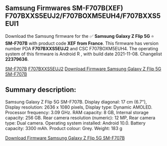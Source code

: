 <h2>Samsung Firmwares SM-F707B(XEF) F707BXXS5EUJ2/F707BOXM5EUH4/F707BXXS5EUI1</h2>
Download the Samsung firmware for the ✅ <strong>Samsung Galaxy Z Flip 5G </strong> ⭐ <strong>SM-F707B</strong> with product code <strong>XEF</strong> <strong> from France</strong>. This firmware has version number PDA <strong>F707BXXS5EUJ2</strong> and CSC F707BOXM5EUH4. The operating system of this firmware is Android R , with build date 2021-11-08. Changelist <strong>22379636</strong>.


[SM-F707B](https://samfirm.shop/samsung/model/SM-F707B)
[F707BXXS5EUJ2](https://samfirm.shop/samsung/pda/F707BXXS5EUJ2)
[Download Firmware Samsung Galaxy Z Flip 5G SM-F707B](https://samfirm.shop/samsung/firmware/472970)
<h2>Summary description:</h2>
<p>Samsung Galaxy Z Flip 5G SM-F707B. Display diagonal: 17 cm (6.7"), Display resolution: 2636 x 1080 pixels, Display type: Dynamic AMOLED. Processor frequency: 3.09 GHz. RAM capacity: 8 GB, Internal storage capacity: 256 GB. Rear camera resolution (numeric): 12 MP, Rear camera type: Dual camera. Operating system installed: Android 10.0. Battery capacity: 3300 mAh. Product colour: Grey. Weight: 183 g</p>


[Download Firmware Samsung Galaxy Z Flip 5G SM-F707B](https://samfirm.shop/samsung/firmware/472970)
